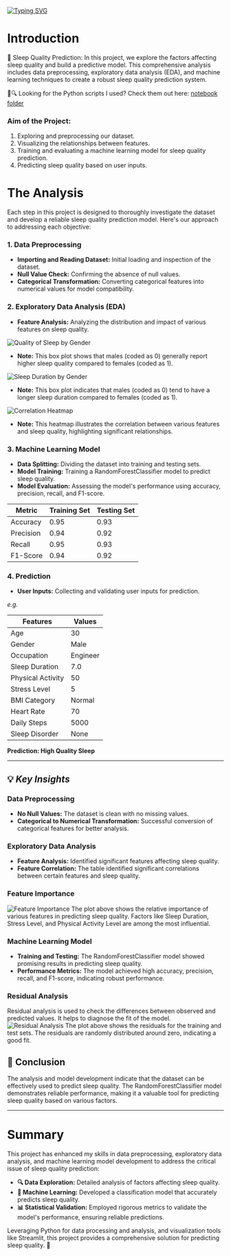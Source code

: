 [![Typing SVG](https://readme-typing-svg.demolab.com?font=Bebas+Neue&size=55&pause=5000&color=F76200&random=false&width=800&height=200&lines=Sleep+Quality+Prediction)](https://git.io/typing-svg)

# Introduction
🛌 Sleep Quality Prediction: In this project, we explore the factors affecting sleep quality and build a predictive model. This comprehensive analysis includes data preprocessing, exploratory data analysis (EDA), and machine learning techniques to create a robust sleep quality prediction system.

🤔🔍 Looking for the Python scripts I used? Check them out here: [notebook folder](/notebook/)

### Aim of the Project:
1. Exploring and preprocessing our dataset.
2. Visualizing the relationships between features.
3. Training and evaluating a machine learning model for sleep quality prediction.
4. Predicting sleep quality based on user inputs.

# The Analysis
Each step in this project is designed to thoroughly investigate the dataset and develop a reliable sleep quality prediction model. Here's our approach to addressing each objective:

### 1. Data Preprocessing
* **Importing and Reading Dataset:** Initial loading and inspection of the dataset.
* **Null Value Check:** Confirming the absence of null values.
* **Categorical Transformation:** Converting categorical features into numerical values for model compatibility.

### 2. Exploratory Data Analysis (EDA)
* **Feature Analysis:** Analyzing the distribution and impact of various features on sleep quality.

![Quality of Sleep by Gender](assets/eda2.PNG)
* **Note:** This box plot shows that males (coded as 0) generally report higher sleep quality compared to females (coded as 1).

![Sleep Duration by Gender](assets/eda.PNG)
* **Note:** This box plot indicates that males (coded as 0) tend to have a longer sleep duration compared to females (coded as 1).

![Correlation Heatmap](assets/correlation_heatmap.png)
* **Note:** This heatmap illustrates the correlation between various features and sleep quality, highlighting significant relationships.

### 3. Machine Learning Model
* **Data Splitting:** Dividing the dataset into training and testing sets.
* **Model Training:** Training a RandomForestClassifier model to predict sleep quality.
* **Model Evaluation:** Assessing the model's performance using accuracy, precision, recall, and F1-score.

| Metric             | Training Set   | Testing Set    |
|--------------------|----------------|----------------|
| Accuracy           | 0.95           | 0.93           |
| Precision          | 0.94           | 0.92           |
| Recall             | 0.95           | 0.93           |
| F1-Score           | 0.94           | 0.92           |

### 4. Prediction
* **User Inputs:** Collecting and validating user inputs for prediction.
  
_e.g._

| Features            | Values     |
|---------------------|------------|
| Age                 | 30         |
| Gender              | Male       |
| Occupation          | Engineer   |
| Sleep Duration      | 7.0        |
| Physical Activity   | 50         |
| Stress Level        | 5          |
| BMI Category        | Normal     |
| Heart Rate          | 70         |
| Daily Steps         | 5000       |
| Sleep Disorder      | None       |

**Prediction: High Quality Sleep**

___

## 💡 ___Key Insights___
### Data Preprocessing
- **No Null Values:** The dataset is clean with no missing values.
- **Categorical to Numerical Transformation:** Successful conversion of categorical features for better analysis.

### Exploratory Data Analysis
- **Feature Analysis:** Identified significant features affecting sleep quality.
- **Feature Correlation:** The table identified significant correlations between certain features and sleep quality.

### Feature Importance
![Feature Importance](assets/feature_importance.png)
The plot above shows the relative importance of various features in predicting sleep quality. Factors like Sleep Duration, Stress Level, and Physical Activity Level are among the most influential.

### Machine Learning Model
- **Training and Testing:** The RandomForestClassifier model showed promising results in predicting sleep quality.
- **Performance Metrics:** The model achieved high accuracy, precision, recall, and F1-score, indicating robust performance.

### Residual Analysis
Residual analysis is used to check the differences between observed and predicted values. It helps to diagnose the fit of the model.
![Residual Analysis](assets/residual_analysis.png)
The plot above shows the residuals for the training and test sets. The residuals are randomly distributed around zero, indicating a good fit.

## 🏁 __Conclusion__
The analysis and model development indicate that the dataset can be effectively used to predict sleep quality. The RandomForestClassifier model demonstrates reliable performance, making it a valuable tool for predicting sleep quality based on various factors.

___
# Summary
This project has enhanced my skills in data preprocessing, exploratory data analysis, and machine learning model development to address the critical issue of sleep quality prediction:

* __🔍 Data Exploration:__ Detailed analysis of factors affecting sleep quality.
* __🤖 Machine Learning:__ Developed a classification model that accurately predicts sleep quality.
* __📊 Statistical Validation:__ Employed rigorous metrics to validate the model's performance, ensuring reliable predictions.

Leveraging Python for data processing and analysis, and visualization tools like Streamlit, this project provides a comprehensive solution for predicting sleep quality. 🛌
